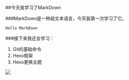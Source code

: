 ##今天我学习了MarkDown

###MarkDown是一种超文本语言，今天我第一次学习了它。

```Hello MarkDown```

###接下来我还会学习：

1. Git的基础命令
1. Hexo框架
1. Hexo更换主题

![](https://qgt-style.oss-cn-hangzhou.aliyuncs.com/newcoursep4/g1/g1-2-2/tenor.gif)
